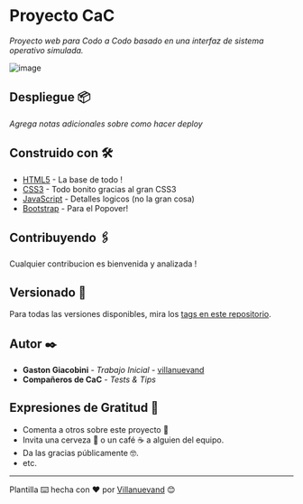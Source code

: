 # Proyecto CaC

_Proyecto web para Codo a Codo basado en una interfaz de sistema operativo simulada._

![image](https://user-images.githubusercontent.com/77559010/117723961-75e5e980-b1b9-11eb-8c3e-2028183cfa56.png)

## Despliegue 📦

_Agrega notas adicionales sobre como hacer deploy_

## Construido con 🛠️

* [HTML5](https://lenguajehtml.com/) - La base de todo !
* [CSS3](https://lenguajecss.com/) - Todo bonito gracias al gran CSS3
* [JavaScript](https://lenguajejs.com/) - Detalles logicos (no la gran cosa)
* [Bootstrap](https://getbootstrap.com/) - Para el Popover!

## Contribuyendo 🖇️

Cualquier contribucion es bienvenida y analizada !

## Versionado 📌

Para todas las versiones disponibles, mira los [tags en este repositorio](https://github.com/gaston38kpo/gaston38kpo.github.io/tags).

## Autor ✒️

* **Gaston Giacobini** - *Trabajo Inicial* - [villanuevand](https://github.com/gaston38kpo)
* **Compañeros de CaC** - *Tests & Tips*

## Expresiones de Gratitud 🎁

* Comenta a otros sobre este proyecto 📢
* Invita una cerveza 🍺 o un café ☕ a alguien del equipo. 
* Da las gracias públicamente 🤓.
* etc.



---------------------
Plantilla ⌨️ hecha con ❤️ por [Villanuevand](https://github.com/Villanuevand) 😊
